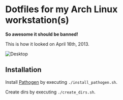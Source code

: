 # Dotfiles for my Arch Linux workstation(s)

**So awesome it should be banned!**

This is how it looked on April 16th, 2013.

![Desktop](https://raw.github.com/daGrevis/Dotfiles/master/desktop.png)

## Installation

Install [Pathogen](https://github.com/tpope/vim-pathogen) by executing `./install_pathogen.sh`.

Create dirs by executing `./create_dirs.sh`.
